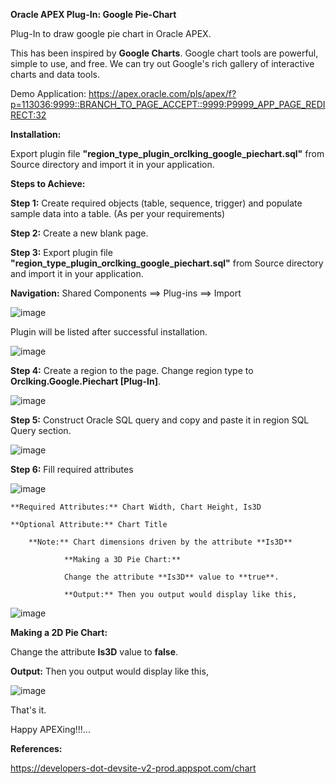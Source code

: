 **Oracle APEX Plug-In: Google Pie-Chart**

Plug-In to draw google pie chart in Oracle APEX.

This has been inspired by **Google Charts**. Google chart tools are powerful, simple to use, and free. We can try out Google's rich gallery of interactive charts and data tools.

Demo Application: https://apex.oracle.com/pls/apex/f?p=113036:9999::BRANCH_TO_PAGE_ACCEPT::9999:P9999_APP_PAGE_REDIRECT:32

**Installation:**

Export plugin file **"region_type_plugin_orclking_google_piechart.sql"** from Source directory and import it in your application.

**Steps to Achieve:**

**Step 1:** Create required objects (table, sequence, trigger) and populate sample data into a table. (As per your requirements)

**Step 2:** Create a new blank page.

**Step 3:** Export plugin file **"region_type_plugin_orclking_google_piechart.sql"** from Source directory and import it in your application.

**Navigation:** Shared Components ==> Plug-ins ==> Import

![image](https://user-images.githubusercontent.com/85283603/120700684-fe0e9480-c4c2-11eb-8307-733c2d5f31a9.png)


Plugin will be listed after successful installation.

![image](https://user-images.githubusercontent.com/85283603/120700299-8c364b00-c4c2-11eb-8934-bb59163ffd0f.png)


**Step 4:** Create a region to the page. Change region type to **Orclking.Google.Piechart [Plug-In]**.

![image](https://user-images.githubusercontent.com/85283603/120700160-5b561600-c4c2-11eb-91e8-9e39af042775.png)

**Step 5:**  Construct Oracle SQL query and copy and paste it in region SQL Query section.

![image](https://user-images.githubusercontent.com/85283603/120698476-2d6fd200-c4c0-11eb-93c8-5b7db96ccd55.png)

**Step 6:** Fill required attributes

![image](https://user-images.githubusercontent.com/85283603/120698711-77f14e80-c4c0-11eb-959b-9be2ec2ca192.png)

    **Required Attributes:** Chart Width, Chart Height, Is3D

    **Optional Attribute:** Chart Title

        **Note:** Chart dimensions driven by the attribute **Is3D**

                **Making a 3D Pie Chart:**

                Change the attribute **Is3D** value to **true**.

                **Output:** Then you output would display like this,

![image](https://user-images.githubusercontent.com/85283603/120699282-40cf6d00-c4c1-11eb-8376-1981610462ac.png)

**Making a 2D Pie Chart:**

Change the attribute **Is3D** value to **false**.

**Output:** Then you output would display like this,

![image](https://user-images.githubusercontent.com/85283603/120699206-285f5280-c4c1-11eb-8d5f-95007cd7b29a.png)

That's it.

Happy APEXing!!!...

**References:**

https://developers-dot-devsite-v2-prod.appspot.com/chart
